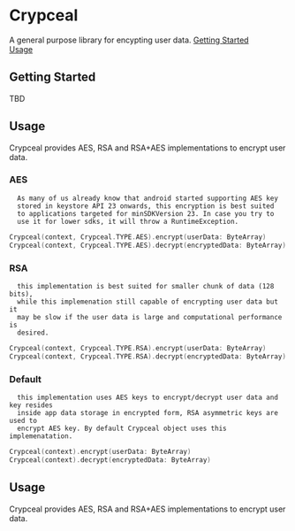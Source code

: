# Crypceal

A general purpose library for encypting user data. 
[Getting Started](#getting_started)<br/>
[Usage](#usage)<br/>

## Getting Started
TBD


## Usage
Crypceal provides AES, RSA and RSA+AES implementations to encrypt user data.


### AES

      As many of us already know that android started supporting AES key 
      stored in keystore API 23 onwards, this encryption is best suited
      to applications targeted for minSDKVersion 23. In case you try to
      use it for lower sdks, it will throw a RuntimeException.
```kotlin
Crypceal(context, Crypceal.TYPE.AES).encrypt(userData: ByteArray)
Crypceal(context, Crypceal.TYPE.AES).decrypt(encryptedData: ByteArray)
```

### RSA

      this implementation is best suited for smaller chunk of data (128 bits),
      while this implemenation still capable of encrypting user data but it
      may be slow if the user data is large and computational performance is
      desired.
```kotlin
Crypceal(context, Crypceal.TYPE.RSA).encrypt(userData: ByteArray)
Crypceal(context, Crypceal.TYPE.RSA).decrypt(encryptedData: ByteArray)
```

### Default

      this implementation uses AES keys to encrypt/decrypt user data and key resides
      inside app data storage in encrypted form, RSA asymmetric keys are used to 
      encrypt AES key. By default Crypceal object uses this implemenatation.
```kotlin
Crypceal(context).encrypt(userData: ByteArray)
Crypceal(context).decrypt(encryptedData: ByteArray)
```

## Usage
Crypceal provides AES, RSA and RSA+AES implementations to encrypt user data.
